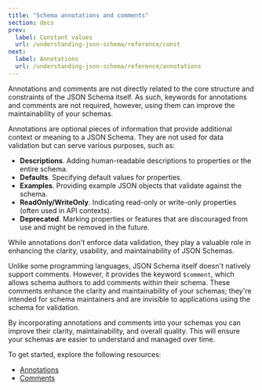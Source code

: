 ```yaml
---
title: "Schema annotations and comments"
section: docs
prev: 
  label: Constant values
  url: /understanding-json-schema/reference/const
next: 
  label: Annotations
  url: /understanding-json-schema/reference/annotations
---
```


Annotations and comments are not directly related to the core structure and constraints of the JSON Schema itself. As such, keywords for annotations and comments are not required, however, using them can improve the maintainability of your schemas.  

Annotations are optional pieces of information that provide additional context or meaning to a JSON Schema. They are not used for data validation but can serve various purposes, such as:

- **Descriptions**. Adding human-readable descriptions to properties or the entire schema.
- **Defaults**. Specifying default values for properties.
- **Examples**. Providing example JSON objects that validate against the schema.
- **ReadOnly/WriteOnly**. Indicating read-only or write-only properties (often used in API contexts).
- **Deprecated**.  Marking properties or features that are discouraged from use and might be removed in the future.
  

While annotations don't enforce data validation, they play a valuable role in enhancing the clarity, usability, and maintainability of JSON Schemas.

Unlike some programming languages, JSON Schema itself doesn't natively support comments. However, it provides the keyword `$comment`, which allows schema authors to add comments within their schema. These comments enhance the clarity and maintainability of your schemas; they're intended for schema maintainers and are invisible to applications using the schema for validation.

By incorporating annotations and comments into your schemas you can improve their clarity, maintainability, and overall quality. This will ensure your schemas are easier to understand and managed over time. 

To get started, explore the following resources:

- [Annotations](../../understanding-json-schema/reference/annotations)
- [Comments](../../understanding-json-schema/reference/comments)
